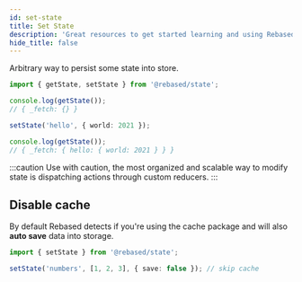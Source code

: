 ```yaml
---
id: set-state
title: Set State
description: 'Great resources to get started learning and using Rebased with Redux State'
hide_title: false
---
```


Arbitrary way to persist some state into store.

```ts
import { getState, setState } from '@rebased/state';

console.log(getState());
// { _fetch: {} }

setState('hello', { world: 2021 });

console.log(getState());
// { _fetch: { hello: { world: 2021 } } }
```

:::caution
Use with caution, the most organized and scalable way to modify state is dispatching actions through custom reducers.
:::

## Disable cache

By default Rebased detects if you're using the cache package and will also **auto save** data into storage.

```ts
import { setState } from '@rebased/state';

setState('numbers', [1, 2, 3], { save: false }); // skip cache
```
